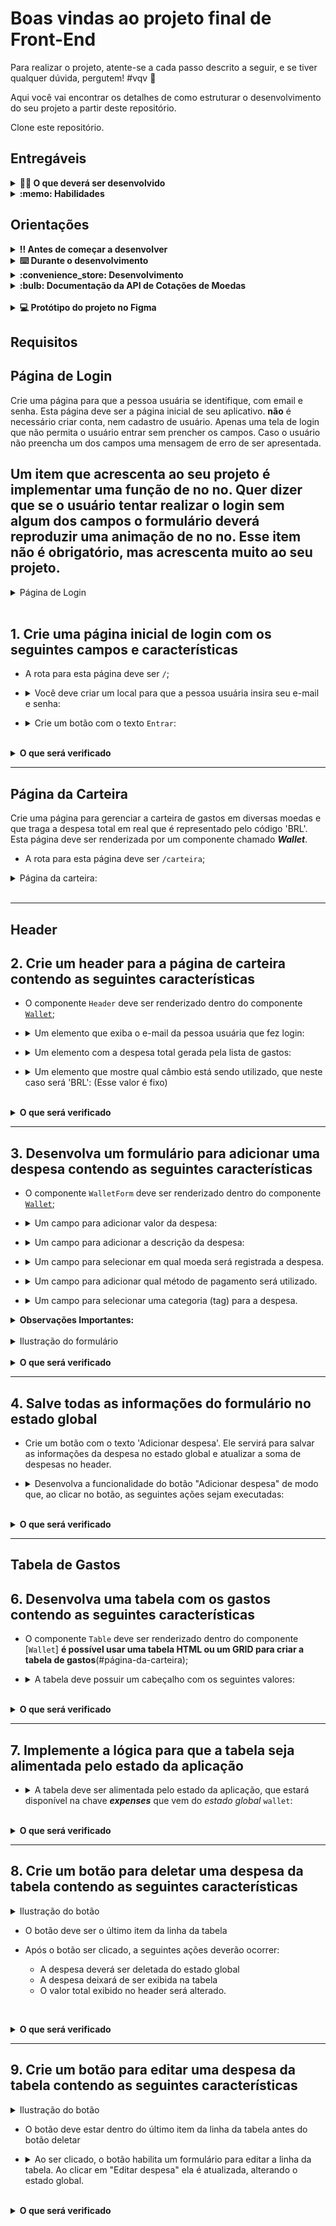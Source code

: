 # Boas vindas ao projeto final de Front-End

Para realizar o projeto, atente-se a cada passo descrito a seguir, e se tiver qualquer dúvida, pergutem! #vqv 🚀

Aqui você vai encontrar os detalhes de como estruturar o desenvolvimento do seu projeto a partir deste repositório.

Clone este repositório.

## Entregáveis

<details>
  <summary><strong>👨‍💻 O que deverá ser desenvolvido</strong></summary><br />

  Neste projeto você vai desenvolver uma carteira de controle de gastos com conversor de moedas, ao utilizar essa aplicação um usuário deverá ser capaz de:

- Adicionar, remover e editar um gasto;
- Visualizar uma tabelas com seus gastos;
- Visualizar o total de gastos convertidos para uma moeda de escolha;

</details>

<details>
  <summary><strong>:memo: Habilidades</strong></summary><br />

Neste projeto, verificamos se você é capaz de:

- Criar um _contextos_ usando contextAPI

- Além dos demais conhecimentos estudados na disciplina

</details>

## Orientações

<details>
  <summary><strong>‼️ Antes de começar a desenvolver</strong></summary><br />

  1. Após clonar e acessar o repositório, instale as dependências e inicialize o projeto
     - Instale as dependências:
       - `npm install`

</details>

<details>
  <summary><strong>⌨️ Durante o desenvolvimento</strong></summary><br />

- Faça `commits` das alterações que você fizer no código regularmente

- Lembre-se de sempre após um (ou alguns) `commits` atualizar seu repositório 

</details>

<details>
  <summary><strong id="como-desenvolver">:convenience_store: Desenvolvimento </strong></summary><br />

  Neste projeto você vai desenvolver uma carteira de controle de gastos com conversor de moedas, utilizando ContextAPI. Na implementação você deverá **preferencialmente** utilizar o seguinte formato do estado global:

```
  {
    user
      email: '', // string que armazena o email da pessoa usuária (Contexto user)
    ,
    wallet //contexto carteira
      currencies: [], // array de string contendo as moedas
      expenses: [], // array de gastos para popular cada linha da tabela de gastos, com cada objeto tendo as chaves id, value, currency, method, tag, description e exchangeRates
    }
  
```

  </details>

  <details><summary><b> :bulb: Documentação da API de Cotações de Moedas</b></summary>

  Sua página _web_ irá consumir os dados da API do _awesomeapi API de Cotações_ para realizar a busca de câmbio de moedas. Para realizar essas buscas, vocês precisarão consultar o seguinte _endpoint_:

- <https://economia.awesomeapi.com.br/json/all>

  O retorno desse endpoint será algo no formato:

  ```json
  {
    {
      "USD": {
        "code":"USD",
        "codein":"BRL",
        "name":"Dólar Americano/Real Brasileiro",
        "high":"5.6689",
        "low":"5.6071",
        "varBid":"-0.0166",
        "pctChange":"-0.29",
        "bid":"5.6173",
        "ask":"5.6183",
        "timestamp":"1601476370",
        "create_date":"2020-09-30 11:32:53"
        },
        ...
    }
  }
  ```

  Se você quiser aprender mais informações sobre a API, veja a [documentação](https://docs.awesomeapi.com.br/api-de-moedas).
  </details><br />

</details>

<details>
  <summary><strong>💻 Protótipo do projeto no Figma</strong></summary><br />

  Além da qualidade do código e do atendimento aos requisitos, um bom layout é um dos aspectos responsáveis por melhorar a usabilidade de uma aplicação!

  Para isso, disponibilizamos esse [protótipo do Figma](https://www.figma.com/file/ibAEAbS7A6EBprCvXJNhbt/%5BProjeto%5D%5BFrontend%5D-TrybeWallet?node-id=0%3A1) para lhe ajudar !

  ⚠️ A estilização de sua aplicação utilizando esse protótipo é apenas uma **sugestão** e seu uso é **opcional**. Sinta-se à vontade para modificar o layout e deixá-lo do seu jeito.

</details>

## Requisitos

## Página de Login

Crie uma página para que a pessoa usuária se identifique, com email e senha. Esta página deve ser a página inicial de seu aplicativo. **não** é necessário criar conta, nem cadastro de usuário. Apenas uma tela de login que não permita o usuário entrar sem prencher os campos. Caso o usuário não preencha um dos campos uma mensagem de erro de ser apresentada.

## Um item que acrescenta ao seu projeto é implementar uma função de **no no**. Quer dizer que se o usuário tentar realizar o login sem algum dos campos o formulário deverá reproduzir uma animação de **no no**. Esse item não é obrigatório, mas acrescenta muito ao seu projeto.

<details><summary> Página de Login</summary>

  ![image](./imgs/login.gif)
</details><br />

## 1. Crie uma página inicial de login com os seguintes campos e características

- A rota para esta página deve ser `/`;

- <details><summary> Você deve criar um local para que a pessoa usuária insira seu e-mail e senha:</summary>

  - O email precisa estar em um formato válido, como 'alguem@alguem.com' **veja como validar o padrão usando expressões regulares**;
  - A senha precisa possuir 6 ou mais caracteres.
  - Todas as informações acima precisam ser validadas.

</details>

- <details><summary> Crie um botão com o texto <code>Entrar</code>:</summary>

  - O botão precisa estar **desabilitado** caso o e-mail não tenha um formato válido ou a senha possua um tamanho menor que 6 caracteres;

  - Salve o email no estado global da aplicação, no contexto user com a chave **_email_**, assim que a pessoa usuária _logar_;

  - A rota deve ser mudada para `/carteira` após o clique no botão '**Entrar**'.

</details>

<br />
<details><summary><strong>O que será verificado</strong></summary><br />

- A rota para esta página é `"/"`
- É renderizado um elemento para que o usuário insira seu email e senha
- É renderizado um botão com o texto `"Entrar"`
- <details><summary> Foram realizadas as seguintes verificações nos campos de email, senha e botão:</summary>

  - É um e-mail no formato válido;
  - A senha tem 6 ou mais caracteres;
  - Desabilita o botão `Entrar` caso e-mail e/ou senha estiverem no formato inválido
  - Habilita o botão `Entrar` caso e-mail e senha sejam válidos
  </details><br />
- Salva o email no estado da aplicação, com a chave email, assim que o usuário logar
- A rota é alterada para `"/carteira"` após o clique no botão

</details>

---

## Página da Carteira

Crie uma página para gerenciar a carteira de gastos em diversas moedas e que traga a despesa total em real que é representado pelo código 'BRL'. Esta página deve ser renderizada por um componente chamado **_Wallet_**.

- A rota para esta página deve ser `/carteira`;

<details><summary> Página da carteira:</summary>
  
  ![image](./imgs/carteira.gif)
</details><br />

---

## Header

## 2. Crie um header para a página de carteira contendo as seguintes características

- O componente `Header` deve ser renderizado dentro do componente [`Wallet`](#página-da-carteira);

- <details><summary> Um elemento que exiba o e-mail da pessoa usuária que fez login:</summary>

  - :bulb: **Dica**: você deve pegar o e-mail do estado global da aplicação (com o contextAPI).

</details>

- <details><summary> Um elemento com a despesa total gerada pela lista de gastos:</summary>

  - Inicialmente esse elemento deve exibir o valor `0`;

</details>

- <details><summary> Um elemento que mostre qual câmbio está sendo utilizado, que neste caso será 'BRL': (Esse valor é fixo)</summary>

</details><br />

<details>
  <summary><strong>O que será verificado</strong></summary>

- O elemento renderiza o email salvo no estado global.
- O elemento inicialmente renderiza o valor `0`.
- O elemento renderiza o texto `BRL`.

</details>

---

## 3. Desenvolva um formulário para adicionar uma despesa contendo as seguintes características

- O componente `WalletForm` deve ser renderizado dentro do componente [`Wallet`](#página-da-carteira);

- <details><summary> Um campo para adicionar valor da despesa:</summary>

</details>

- <details><summary> Um campo para adicionar a descrição da despesa:</summary>

</details>

- <details><summary> Um campo para selecionar em qual moeda será registrada a despesa.</summary>

  - O campo deve ser um `<select>`.
  - As options devem ser preenchidas pelo valor da chave `currencies` do estado global (context wallet).
    - Os valores da chave <code>currencies</code> no estado global devem ser puxados através de uma requisição à API no endpoint `https://economia.awesomeapi.com.br/json/all`;
    - Remova, das informações trazidas pela API, a opção **USDT**;
    - A chave `currencies` do estado global deve ser um array.

</details>

- <details><summary> Um campo para adicionar qual método de pagamento será utilizado.</summary>

  - Este campo deve ser um `<select>`.
  - A pessoa usuária deve poder escolher entre os campos: 'Dinheiro', 'Cartão de crédito' e 'Cartão de débito' (Apenas essas opções).

</details>

- <details><summary> Um campo para selecionar uma categoria (tag) para a despesa.</summary>

  - O campo deve ser um `<select>`.
  - Este campo deve ser um dropdown. a pessoa usuária deve poder escolher entre os campos: 'Alimentação', 'Lazer', 'Trabalho', 'Transporte' e 'Saúde'.

</details>

<details>
  <summary><strong>Observações Importantes:</strong></summary><br />

  Note que os campos `<select>` já iniciam com um valor selecionado no seu navegador.

  Para ilustrar, imagine que o estado inicial seja uma string vazia. Neste caso a pessoa usuária poderá facilmente causar um problema onde ele acredita que a opção já está selecionada (uma vez que o select mostra um valor), quando na verdade ela ainda não está (o estado foi inicalizado com uma string vazia). Por esse motivo é importante sincronizar o mesmo valor inicial do `<select>` em seu estado no react, ao invés de inicializar com uma string vazia.
</details>

<br />

<details><summary> Ilustração do formulário</summary>

  ![image](./imgs/addItem.gif)
</details><br />

<details>
  <summary><strong>O que será verificado</strong></summary>

- O campo para adicionar o valor da despesa está presente.
- O campo para adicionar a descrição stá presente.
- O campo para selecionar em qual moeda será registrada a despesa stá presente.
  - A API é chamada com o endpoint `https://economia.awesomeapi.com.br/json/all`
  - O valor da chave `currencies` no estado global é um array que possui as siglas das moedas que vieram da API.
  - O campo para selecionar em qual moeda será registrada a despesa possui options com os valores iguais ao do array localizado na chave currencies do estado global.
- O campo para selecionar qual método de pagamento stá presente.
- O campo para selecionar qual método de pagamento será utilizado possui options com os valores `Dinheiro`, `Cartão de crédito` e `Cartão de débito`.
- O campo para selecionar uma categoria (tag) da despesa está presente.
- O campo para selecionar uma categoria (tag) da despesa possui options com os valores `Alimentação`, `Lazer`, `Trabalho`, `Transporte` e `Saúde`.

</details>

---

## 4. Salve todas as informações do formulário no estado global

- Crie um botão com o texto \'Adicionar despesa\'. Ele servirá para salvar as informações da despesa no estado global e atualizar a soma de despesas no header.

- <details><summary> Desenvolva a funcionalidade do botão "Adicionar despesa" de modo que, ao clicar no botão, as seguintes ações sejam executadas:</summary>

  - <details><summary> Os valores dos campos devem ser salvos no estado da aplicação, na chave <b><i>expenses</i></b>, dentro de um array contendo todos gastos que serão adicionados:</summary>

    - O `id` da despesa **deve** ser um número sequencial, começando em 0. Ou seja: a primeira despesa terá id 0, a segunda terá id 1, a terceira id 2, e assim por diante.
    - :bulb: **Atenção nesse ponto**: você deverá fazer uma requisição para a API e buscar a cotação no momento que o botão de `Adicionar despesa` for apertado.
    </details>

  - <details><summary> Após adicionar a despesa:</summary>

    - Atualize a soma total das despesas (utilize a chave `ask` para realizar essa soma). Essa informação deve ficar no [`header`](#2-crie-um-header-para-a-página-de-carteira-contendo-as-seguintes-características) dentro do elemento com `data-testid="total-field"`;
      - O valor total deverá ser exibido com 2 casas decimais. Exemplo: (valor - ponto - duas casas decimais) `100.00` `23.50`
      - Limpe os inputs de valor e descrição.
    </details>

  - <details><summary> As despesas salvas no estado global ficarão com um formato semelhante ao seguinte:</summary>

      ```javascript
      expenses: [{
        "id": 0,
        "value": "3",
        "description": "Hot Dog",
        "currency": "USD",
        "method": "Dinheiro",
        "tag": "Alimentação",
        "exchangeRates": {
          "USD": {
            "code": "USD",
            "name": "Dólar Comercial",
            "ask": "5.6208",
            ...
          },
          "CAD": {
            "code": "CAD",
            "name": "Dólar Canadense",
            "ask": "4.2313",
            ...
          },
          "EUR": {
            "code": "EUR",
            "name": "Euro",
            "ask": "6.6112",
            ...
          },
          "GBP": {
            "code": "GBP",
            "name": "Libra Esterlina",
            "ask": "7.2498",
            ...
          },
          "ARS": {
            "code": "ARS",
            "name": "Peso Argentino",
            "ask": "0.0729",
            ...
          },
          "BTC": {
            "code": "BTC",
            "name": "Bitcoin",
            "ask": "60299",
            ...
          },
          "LTC": {
            "code": "LTC",
            "name": "Litecoin",
            "ask": "261.69",
            ...
          },
          "JPY": {
            "code": "JPY",
            "name": "Iene Japonês",
            "ask": "0.05301",
            ...
          },
          "CHF": {
            "code": "CHF",
            "name": "Franco Suíço",
            "ask": "6.1297",
            ...
          },
          "AUD": {
            "code": "AUD",
            "name": "Dólar Australiano",
            "ask": "4.0124",
            ...
          },
          "CNY": {
            "code": "CNY",
            "name": "Yuan Chinês",
            "ask": "0.8278",
            ...
          },
          "ILS": {
            "code": "ILS",
            "name": "Novo Shekel Israelense",
            "ask": "1.6514",
            ...
          },
          "ETH": {
            "code": "ETH",
            "name": "Ethereum",
            "ask": "5184",
            ...
          },
          "XRP": {
            "code": "XRP",
            "name": "Ripple",
            "ask": "1.4",
            ...
          }
        }
      }]
      ```

    </details>

</details><br />
<details>
  <summary><strong>O que será verificado</strong></summary>

- É renderizado um botão com o texto "Adicionar despesa".
- Ao clicar no botão "Adicionar despesa"
  - é feita uma requisição a API
  - é salva uma nova despesa na chave `expenses` do estado global
  - o valor total do elemento de valor total é atualizado.
  - cada despesa possui um id sequencial.
  - os inputs de valor e descrição voltam ao valor inicial, contendo o valor `""`
  - é exibido o total das despesas com 2 casas decimais no elemento, levando em consideração a cotação localizada na chave `ask`.

</details>

---

## Tabela de Gastos

## 6. Desenvolva uma tabela com os gastos contendo as seguintes características

- O componente `Table` deve ser renderizado dentro do componente [`Wallet`]
**é possível usar uma tabela HTML ou um GRID para criar a tabela de gastos**(#página-da-carteira);

- <details><summary> A tabela deve possuir um cabeçalho com os seguintes valores:</summary>

  - Descrição;
  - Tag;
  - Método de pagamento;
  - Valor;
  - Moeda;
  - Câmbio utilizado;
  - Valor convertido;
  - Moeda de conversão;
  - Editar/Excluir (Botões ou ícones).
 
</details><br />

<details>
  <summary><strong>O que será verificado</strong></summary>

- A tabela possui um cabeçalho com elementos `<th>` com os valores `Descrição`, `Tag`, `Método de pagamento`,`Valor`, `Moeda`, `Câmbio utilizado`, `Valor convertido`, `Moeda de conversão` e `Editar/Excluir`.

</details>

---

## 7. Implemente a lógica para que a tabela seja alimentada pelo estado da aplicação

- <details><summary> A tabela deve ser alimentada pelo estado da aplicação, que estará disponível na chave <b><i>expenses</i></b> que vem do <i>estado global</i> <code>wallet</code>:</summary>

  - O campo de `Moeda` deverá conter o nome da moeda. Portanto, ao invés de 'USD' ou 'EUR', deve conter "Dólar Americano/Real Brasileiro" e "Euro/Real Brasileiro", respectivamente;

  - O elemento que exibe a `Moeda de conversão` deverá ser sempre 'Real';

  - Atenção também às casas decimais dos campos. Como são valores contábeis, eles devem apresentar duas casas após o ponto. Arredonde sua resposta somente na hora de renderizar o resultado e, para os cálculos, utilize sempre os valores vindos da API (utilize o campo `ask` que vem da API).

  - Utilize sempre o formato `0.00` (número - ponto - duas casas decimais).

</details><br />

<details>
  <summary><strong>O que será verificado</strong></summary>

- A tabela é atualizada com as informações vindas da chave `expense` do estado global.
</details>

---

## 8. Crie um botão para deletar uma despesa da tabela contendo as seguintes características

<details><summary> Ilustração do botão</summary>

  ![image](./imgs/deleteBtn.gif)
</details>

- O botão deve ser o último item da linha da tabela

- Após o botão ser clicado, a seguintes ações deverão ocorrer:
  - A despesa deverá ser deletada do estado global
  - A despesa deixará de ser exibida na tabela
  - O valor total exibido no header será alterado.

<br /><details>
  <summary><strong>O que será verificado</strong></summary>

- O botão se encontra no último elemento da tabela.
- Ao clicar no botão, a despesa é removida do estado global e consequentemente da tabela.
- Ao clicar no botão, a despesa total é atualizada no header, subtraindo o valor correspondente.

</details>

---

## 9. Crie um botão para editar uma despesa da tabela contendo as seguintes características

<details><summary> Ilustração do botão</summary>

  ![image](./imgs/editBtn.gif)
</details>

- O botão deve estar dentro do último item da linha da tabela antes do botão deletar

- <details><summary> Ao ser clicado, o botão habilita um formulário para editar a linha da tabela. Ao clicar em "Editar despesa" ela é atualizada, alterando o estado global.</summary>

  - O formulário deverá ter os mesmos campos. Você pode reaproveitá-lo.

  - O botão para submeter a despesa para edição deverá conter  o texto "Editar despesa"

  - Após a edição da despesa, a ordem das despesas na tabela precisa ser mantida.

  - :bulb: **Obs**: para esse requisito, não é necessário popular os inputs com os valores prévios da despesa. A imagem do gif é apenas uma sugestão.

  - :bulb: Lembre-se de utilizar o formato do estado global da aplicação  <a href="#como-desenvolver">Desenvolvimento</a>

  - **Atenção**: o câmbio utilizado na edição deve ser o mesmo do cálculo feito na adição do gasto.

</details><br />

<details>
  <summary><strong>O que será verificado</strong></summary>

- O botão se encontra no último elemento .
- Ao ser clicado, o formulário de adição passa a ser um formulário de edição.
- Ao ser clicado, o botão com o texto `"Adicionar Despesa"` é alterado para `"Editar despesa"`.
- Após editar uma despesa a chave `expenses` no estado global é atualizada com o novo valor.
- A ordem das despesas é mantida após a edição.
- O valor no campo com o `data-testid="total-field"` é atualizado após a edição de uma despesa.

</details>

